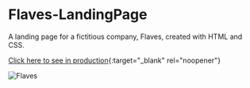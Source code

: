# Flaves-LandingPage
A landing page for a fictitious company, Flaves, created with HTML and CSS.

[Click here to see in production](https://danielmafra.github.io/flaves){:target="_blank" rel="noopener"}

![Flaves](https://i.imgur.com/N0hMnd1.png)
